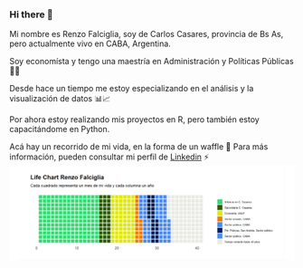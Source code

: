 ### Hi there 👋

Mi nombre es Renzo Falciglia, soy de Carlos Casares, provincia de Bs As, pero actualmente vivo en CABA, Argentina.

Soy economísta y tengo una maestría en Administración y Políticas Públicas 👨‍🎓

Desde hace un tiempo me estoy especializando en el análisis y la visualización de datos 📊📈

Por ahora estoy realizando mis proyectos en R, pero también estoy capacitándome en Python.

Acá hay un recorrido de mi vida, en la forma de un  waffle 🧇 
Para más información, pueden consultar mi perfil de [Linkedin](https://www.linkedin.com/in/renzo-falciglia "Linkedin Renzo Falciglia") ⚡
![alt text](https://github.com/renzo290/life_chart/blob/main/life_chart_renzo.png)



<!--
**renzo290/renzo290** is a ✨ _special_ ✨ repository because its `README.md` (this file) appears on your GitHub profile.

Here are some ideas to get you started:

- 🔭 I’m currently working on ...
- 🌱 I’m currently learning ...
- 👯 I’m looking to collaborate on ...
- 🤔 I’m looking for help with ...
- 💬 Ask me about ...
- 📫 How to reach me: ...
- 😄 Pronouns: ...
- ⚡ Fun fact: ...
-->
